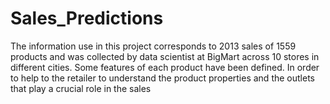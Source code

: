 # Sales_Predictions
The information use in this project corresponds to 2013 sales of 1559 products and was collected by data scientist at BigMart across 10 stores in different cities. Some features of each product have been defined. In order to help to the retailer to understand the product properties and the outlets that play a crucial role in the sales
